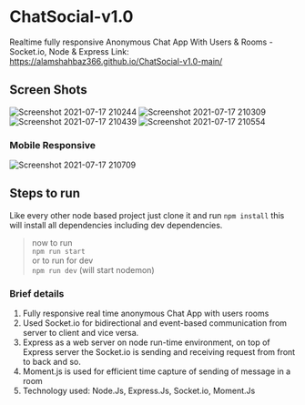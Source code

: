 # ChatSocial-v1.0

Realtime fully responsive Anonymous Chat App With Users & Rooms - Socket.io, Node & Express
Link: https://alamshahbaz366.github.io/ChatSocial-v1.0-main/

## Screen Shots

![Screenshot 2021-07-17 210244](https://user-images.githubusercontent.com/67598673/126042236-9e53552d-1c0e-42db-97a3-ef885e3cc155.png)
![Screenshot 2021-07-17 210309](https://user-images.githubusercontent.com/67598673/126042240-95e92f1e-863b-4c1f-bb45-89d0e830fe8b.png)
![Screenshot 2021-07-17 210439](https://user-images.githubusercontent.com/67598673/126042237-39d373a7-5aca-46bd-b7c9-56b29c4cb1ee.png)
![Screenshot 2021-07-17 210554](https://user-images.githubusercontent.com/67598673/126042238-017f636e-28ea-4db4-a6ea-8acd9d9fa9e8.png)

### Mobile Responsive

![Screenshot 2021-07-17 210709](https://user-images.githubusercontent.com/67598673/126042239-333342b4-3a6e-4e46-b701-374a98310ec3.png)

## Steps to run 

Like every other node based project just clone it and run `npm install`
this will install all dependencies including dev dependencies.

> now to run <br />
> `npm run start` <br />
> or to run for dev <br />
> `npm run dev` (will start nodemon)

### Brief details

1. Fully responsive real time anonymous Chat App with users rooms
2. Used Socket.io for bidirectional and event-based communication from server to client and vice versa.
3. Express as a web server on node run-time environment, on top of Express server the Socket.io is sending and receiving request from front to back and so.
4. Moment.js is used for efficient time capture of sending of message in a room
5. Technology used: Node.Js, Express.Js, Socket.io, Moment.Js



